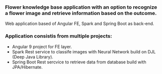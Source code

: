 ### Flower knowledge base application with an option to recognize a flower image and retrieve information based on the outcome. 

 Web application based of Angular FE, Spark and Spring Boot as back-end.

### Application consistis from multiple projects:
 * Angular 9 project for FE layer.
 * Spark Rest service to classife images with Neural Network build on DJL (Deep Java Library).
 * Spring Boot Rest sercvice to retrieve data from database build with JPA/Hibernate. 
